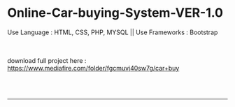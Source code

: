 # Online-Car-buying-System-VER-1.0
Use Language : HTML, CSS, PHP, MYSQL || Use Frameworks : Bootstrap

<br><br>
download full project here : <br>
https://www.mediafire.com/folder/fgcmuvj40sw7g/car+buy

<br><br>

********************************************************************


